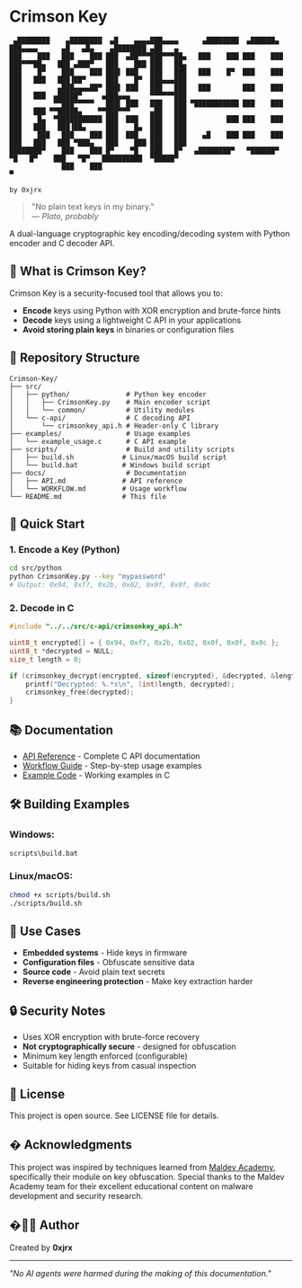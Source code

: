 # Crimson Key

```
 ▄████████    ▄████████  ▄█    ▄▄▄▄███▄▄▄▄      ▄████████  ▄██████▄  ███▄▄▄▄      ▄█   ▄█▄    ▄████████ ▄██   ▄   
███    ███   ███    ███ ███  ▄██▀▀▀███▀▀▀██▄   ███    ███ ███    ███ ███▀▀▀██▄   ███ ▄███▀   ███    ███ ███   ██▄ 
███    █▀    ███    ███ ███▌ ███   ███   ███   ███    █▀  ███    ███ ███   ███   ███▐██▀     ███    █▀  ███▄▄▄███ 
███         ▄███▄▄▄▄██▀ ███▌ ███   ███   ███   ███        ███    ███ ███   ███  ▄█████▀     ▄███▄▄▄     ▀▀▀▀▀▀███ 
███        ▀▀███▀▀▀▀▀   ███▌ ███   ███   ███ ▀███████████ ███    ███ ███   ███ ▀▀█████▄    ▀▀███▀▀▀     ▄██   ███ 
███    █▄  ▀███████████ ███  ███   ███   ███          ███ ███    ███ ███   ███   ███▐██▄     ███    █▄  ███   ███ 
███    ███   ███    ███ ███  ███   ███   ███    ▄█    ███ ███    ███ ███   ███   ███ ▀███▄   ███    ███ ███   ███ 
████████▀    ███    ███ █▀    ▀█   ███   █▀   ▄████████▀   ▀██████▀   ▀█   █▀    ███   ▀█▀   ██████████  ▀█████▀  
             ███    ███                                                          ▀                                
                                                                                                        by 0xjrx
```

> "No plain text keys in my binary."  
> — *Plato, probably*

A dual-language cryptographic key encoding/decoding system with Python encoder and C decoder API.

## 🔑 What is Crimson Key?

Crimson Key is a security-focused tool that allows you to:
- **Encode** keys using Python with XOR encryption and brute-force hints
- **Decode** keys using a lightweight C API in your applications
- **Avoid storing plain keys** in binaries or configuration files

## 📁 Repository Structure

```
Crimson-Key/
├── src/
│   ├── python/              # Python key encoder
│   │   ├── CrimsonKey.py    # Main encoder script
│   │   └── common/          # Utility modules
│   └── c-api/               # C decoding API
│       └── crimsonkey_api.h # Header-only C library
├── examples/                # Usage examples
│   └── example_usage.c      # C API example
├── scripts/                 # Build and utility scripts
│   ├── build.sh            # Linux/macOS build script
│   └── build.bat           # Windows build script
├── docs/                    # Documentation
│   ├── API.md              # API reference
│   └── WORKFLOW.md         # Usage workflow
└── README.md               # This file
```

## 🚀 Quick Start

### 1. Encode a Key (Python)
```bash
cd src/python
python CrimsonKey.py --key "mypassword"
# Output: 0x94, 0xf7, 0x2b, 0x02, 0x0f, 0x0f, 0x0c
```

### 2. Decode in C
```c
#include "../../src/c-api/crimsonkey_api.h"

uint8_t encrypted[] = { 0x94, 0xf7, 0x2b, 0x02, 0x0f, 0x0f, 0x0c };
uint8_t *decrypted = NULL;
size_t length = 0;

if (crimsonkey_decrypt(encrypted, sizeof(encrypted), &decrypted, &length, 0) == CRIMSONKEY_SUCCESS) {
    printf("Decrypted: %.*s\n", (int)length, decrypted);
    crimsonkey_free(decrypted);
}
```

## 📚 Documentation

- [API Reference](docs/API.md) - Complete C API documentation
- [Workflow Guide](docs/WORKFLOW.md) - Step-by-step usage examples
- [Example Code](examples/) - Working examples in C

## 🛠️ Building Examples

### Windows:
```cmd
scripts\build.bat
```

### Linux/macOS:
```bash
chmod +x scripts/build.sh
./scripts/build.sh
```

## 🎯 Use Cases

- **Embedded systems** - Hide keys in firmware
- **Configuration files** - Obfuscate sensitive data
- **Source code** - Avoid plain text secrets
- **Reverse engineering protection** - Make key extraction harder

## 🔒 Security Notes

- Uses XOR encryption with brute-force recovery
- **Not cryptographically secure** - designed for obfuscation
- Minimum key length enforced (configurable)
- Suitable for hiding keys from casual inspection

## 📄 License

This project is open source. See LICENSE file for details.

## � Acknowledgments

This project was inspired by techniques learned from [Maldev Academy](https://maldevacademy.com/), specifically their module on key obfuscation. Special thanks to the Maldev Academy team for their excellent educational content on malware development and security research.

## �👨‍💻 Author

Created by **0xjrx**

---

*"No AI agents were harmed during the making of this documentation."* 
